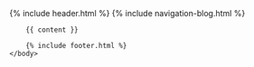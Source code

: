 <!DOCTYPE html>
<html lang="en">
    <head>
        {% include header.html %}
    </head>
    <body>
        {% include navigation-blog.html %}

        {{ content }}

        {% include footer.html %}
    </body>
</html>

